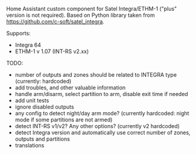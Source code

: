 Home Assistant custom component for Satel Integra/ETHM-1 ("plus" version is not required).
Based on Python library taken from https://github.com/c-soft/satel_integra.

Supports:
- Integra 64
- ETHM-1 v 1.07 (INT-RS v2.xx)

TODO:
- number of outputs and zones should be related to INTEGRA type (currently: hardcoded)
- add troubles, and other valuable information
- handle arm/disarm, select partition to arm, disable exit time if needed
- add unit tests
- ignore disabled outputs
- any config to detect night/day arm mode? (currently hardcoded: night mode if some partitions are not armed)
- detect INT-RS v1/v2? Any other options? (currently v2 hardcoded)
- detect Integra version and automatically use correct number of zones, outputs and partitions
- translations